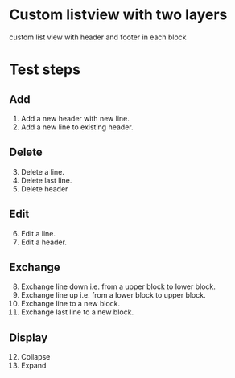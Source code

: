 # Custom listview with two layers
custom list view with header and footer in each block

# Test steps
## Add
1. Add a new header with new line.
2. Add a new line to existing header.
## Delete
3. Delete a line.
4. Delete last line.
5. Delete header
## Edit
6. Edit a line.
7. Edit a header.
## Exchange
8. Exchange line down i.e. from a upper block to lower block.
9. Exchange line up i.e. from a lower block to upper block.
10. Exchange line to a new block.
11. Exchange last line to a new block.
## Display
12. Collapse
13. Expand
